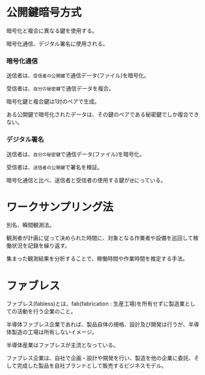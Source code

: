 # 公開鍵暗号方式

暗号化と複合に異なる鍵を使用する。

暗号化通信、デジタル署名に使用される。

### 暗号化通信

送信者は、`受信者の公開鍵`で通信データ(ファイル)を暗号化。

受信者は、`自分の秘密鍵`で通信データを複合。

暗号化鍵と複合鍵は1対のペアで生成。

ある公開鍵で暗号化されたデータは、その鍵のペアである秘密鍵でしか複合できない。

### デジタル署名

送信者は、`自分の秘密鍵`で通信データ(ファイル)を暗号化。

受信者は、`送信者の公開鍵`で署名を検証。

暗号化通信と比べ、送信者と受信者の使用する鍵が`逆`にっている。

# ワークサンプリング法

別名、瞬間観測法。

観測者が計画に従って決められた時間に、対象となる作業者や設備を巡回して稼働状況を記録を繰り返す。

集まった観測結果を分析することで、稼働時間や作業時間を推定する手法。

# ファブレス

ファブレス(fabless)とは、fab(fabrication : 生産工場)を所有せずに製造業としての活動を行う企業のこと。

半導体ファブレス企業であれば、製品自体の規格、設計及び開発は行うが、半導体製造の工場は所有しないイメージ。

半導体産業はファブレスが主流となっている。

ファブレス企業は、自社で企画・設計や開発を行い、製造を他の企業に委託、そして完成した製品を自社ブランドとして販売するビジネスモデル。

